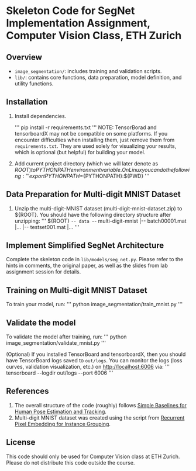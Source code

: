 # Skeleton Code for SegNet Implementation Assignment, Computer Vision Class, ETH Zurich

## Overview

- `image_segmentation/`: includes training and validation scripts.
- `lib/`: contains core functions, data preparation, model definition, and utility functions.

## Installation

1. Install dependencies.

   '''
   pip install -r requirements.txt
   '''
   NOTE: TensorBorad and tensorboardX may not be compatible on some platforms. If you encounter difficulties when installing them, just remove them from `requirements.txt`. They are used solely for visualizing your results, which is optional (but helpful) for building your model.
2. Add current project directory (which we will later denote as ${ROOT}) to PYTHONPATH environment variable. On Linux you can do the following:
   '''
   export PYTHONPATH=${PYTHONPATH}:${PWD}
   '''

## Data Preparation for Multi-digit MNIST Dataset

1. Unzip the multi-digit-MNIST dataset (multi-digit-mnist-dataset.zip) to ${ROOT}. You should have the following directory structure after unzipping:
   '''
   ${ROOT}
    `-- data
        `-- multi-digit-mnist 
            |-- batch00001.mat
            |...
            |-- testset001.mat
            |...
   '''

## Implement Simplified SegNet Architecture

Complete the skeleton code in `lib/models/seg_net.py`. Please refer to the hints in comments, the original paper, as well as the slides from lab assignment session for details.

## Training on Multi-digit MNIST Dataset

To train your model, run:
'''
python image_segmentation/train_mnist.py
'''

## Validate the model

To validate the model after training, run:
'''
python image_segmentation/validate_mnist.py
'''

(Optional) If you installed TensorBoard and tensorboardX, then you should have TensorBoard logs saved to `out/logs`. You can monitor the logs (loss curves, validation visualization, etc.) on <http://localhost:6006> via:
'''
tensorboard --logdir out/logs --port 6006
'''

## References

1. The overall structure of the code (roughly) follows [Simple Baselines for Human Pose Estimation and Tracking](https://github.com/microsoft/human-pose-estimation.pytorch).
2. Multi-digit MNIST dataset was created using the script from [Recurrent Pixel Embedding for Instance Grouping](https://github.com/aimerykong/Recurrent-Pixel-Embedding-for-Instance-Grouping).

## License

This code should only be used for Computer Vision class at ETH Zurich. Please do not distribute this code outside the course.
